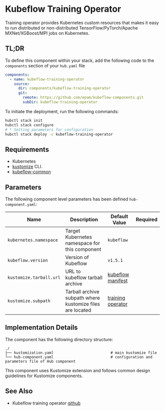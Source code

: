 # Kubeflow Training Operator

Training operator provides Kubernetes custom resources that makes it easy to run distributed or
non-distributed TensorFlow/PyTorch/Apache MXNet/XGBoost/MPI jobs on Kubernetes.

## TL;DR

To define this component within your stack, add the following code to the `components` section of your  `hub.yaml` file

```yaml
components:  
  - name: kubeflow-training-operator
    source:
      dir: components/kubeflow-training-operator
      git:
        remote: https://github.com/epam/kubeflow-components.git
        subDir: kubeflow-training-operator
```

To initiate the deployment, run the following commands:

  ```bash
hubctl stack init
hubctl stack configure
# * Setting parameters for configuration
hubctl stack deploy -c kubeflow-training-operator
```

## Requirements

- Kubernetes
- [kustomize](https://kustomize.io) CLI.
- [kubeflow-common](../kubeflow-common)

## Parameters

The following component level parameters has been defined `hub-component.yaml`:

| Name                    | Description                                               | Default Value                                                                                          | Required |
|-------------------------|-----------------------------------------------------------|--------------------------------------------------------------------------------------------------------|:--------:|
| `kubernetes.namespace`  | Target Kubernetes namespace for this component            | `kubeflow`                                                                                             |          |
| `kubeflow.version`      | Version of Kubeflow                                       | `v1.5.1`                                                                                               |          |
| `kustomize.tarball.url` | URL to kubeflow tarball archive                           | [kubeflow manifest](https://github.com/kubeflow/manifests/tree/master)                                 |          |
| `kustomize.subpath`     | Tarball archive subpath where kustomize files are located | [training operator](https://github.com/kubeflow/manifests/tree/master/apps/training-operator/upstream) |          |

## Implementation Details

The component has the following directory structure:

```text
./
├── kustomization.yaml                          # main kustomize file
└── hub-component.yaml                          # configuration and parameters file of Hub component
```

This component uses Kustomize extension and follows common design guidelines for Kustomize components.

## See Also

* Kubeflow training operator [github](https://github.com/kubeflow/training-operator)
